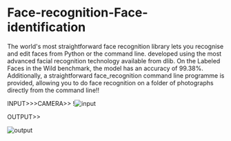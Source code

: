 # Face-recognition-Face-identification

The world's most straightforward face recognition library lets you recognise and edit faces from Python or the command line.
developed using the most advanced facial recognition technology available from dlib. On the Labeled Faces in the Wild benchmark, the model has an accuracy of 99.38%.
Additionally, a straightforward face_recognition command line programme is provided, allowing you to do face recognition on a folder of photographs directly from the command line!!

INPUT>>>CAMERA>>
!![input](https://user-images.githubusercontent.com/67463977/230589578-3226f659-59bd-4077-9508-16b16b01a7b9.png)


OUTPUT>>


![output](https://user-images.githubusercontent.com/67463977/230589912-88cef5bf-8ba4-4e6f-aaab-8f8f05aa4139.png)
